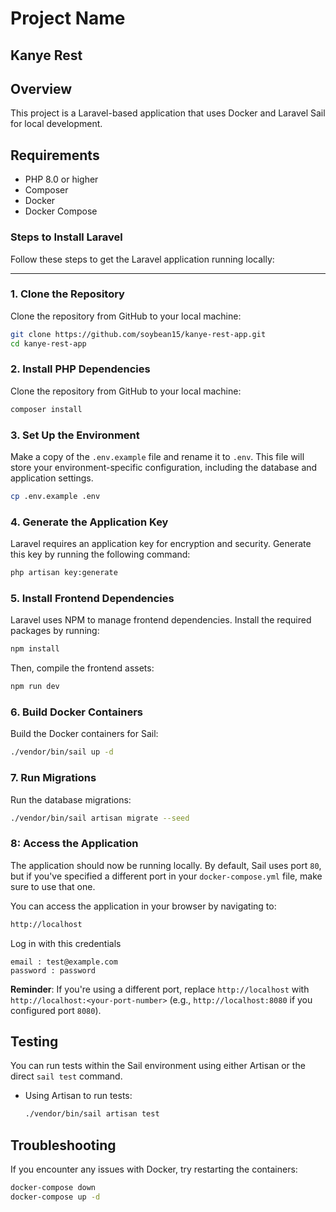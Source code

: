 # Project Name
## Kanye Rest

## Overview

This project is a Laravel-based application that uses Docker and Laravel Sail for local development.

## Requirements

- PHP 8.0 or higher
- Composer
- Docker
- Docker Compose

### Steps to Install Laravel

Follow these steps to get the Laravel application running locally:

---

### 1. Clone the Repository

Clone the repository from GitHub to your local machine:

```bash
git clone https://github.com/soybean15/kanye-rest-app.git
cd kanye-rest-app
```

### 2. Install PHP Dependencies

Clone the repository from GitHub to your local machine:

```bash
composer install

```

### 3. Set Up the Environment

Make a copy of the ``.env.example`` file and rename it to ``.env``. This file will store your environment-specific configuration, including the database and application settings.

```bash
cp .env.example .env


```
### 4. Generate the Application Key

Laravel requires an application key for encryption and security. Generate this key by running the following command:
```bash
php artisan key:generate

```
### 5. Install Frontend Dependencies

Laravel uses NPM to manage frontend dependencies. Install the required packages by running:
```bash
npm install

```
Then, compile the frontend assets:
```bash
npm run dev

```
### 6. Build Docker Containers

Build the Docker containers for Sail:
```bash
./vendor/bin/sail up -d

```
### 7. Run Migrations
Run the database migrations:
```bash
./vendor/bin/sail artisan migrate --seed

```
### 8: Access the Application

The application should now be running locally. By default, Sail uses port `80`, but if you've specified a different port in your `docker-compose.yml` file, make sure to use that one.

You can access the application in your browser by navigating to:
```bash
http://localhost

```
Log in with this credentials 
```
email : test@example.com
password : password 
```
**Reminder**: If you're using a different port, replace `http://localhost` with `http://localhost:<your-port-number>` (e.g., `http://localhost:8080` if you configured port `8080`).


## Testing

You can run tests within the Sail environment using either Artisan or the direct `sail test` command.

- Using Artisan to run tests:
  ```bash
  ./vendor/bin/sail artisan test
  ```

## Troubleshooting

If you encounter any issues with Docker, try restarting the containers:

```bash
docker-compose down
docker-compose up -d
```

